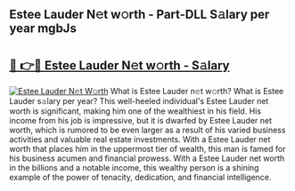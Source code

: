 ## Estee Lauder N𝚎t w𝚘rth - Part-DLL S𝚊lary per year mgbJs

# <h2><a href="http://gc0dx2f.nevu.top/?p=Estee+Lauder">🔗 👉🔴 Estee Lauder N𝚎t w𝚘rth - S𝚊lary</a></h2>

[![Estee Lauder N𝚎t W𝚘rth](https://i.imgur.com/Oavwk0R.jpeg)](http://gc0dx2f.nevu.top/?p=Estee+Lauder)
What is Estee Lauder n𝚎t w𝚘rth? What is Estee Lauder s𝚊lary per year?
This well-heeled individual's Estee Lauder net worth is significant, making him one of the wealthiest in his field. His income from his job is impressive, but it is dwarfed by Estee Lauder net worth, which is rumored to be even larger as a result of his varied business activities and valuable real estate investments. With a Estee Lauder net worth that places him in the uppermost tier of wealth, this man is famed for his business acumen and financial prowess. With a Estee Lauder net worth in the billions and a notable income, this wealthy person is a shining example of the power of tenacity, dedication, and financial intelligence.
